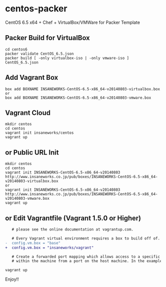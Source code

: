 centos-packer
=============

CentOS 6.5 x64 + Chef + VirtualBox/VMWare for Packer Template

## Packer Build for VirtualBox

```
cd centos6
packer validate CentOS_6.5.json
packer build [ -only virtualbox-iso | -only vmware-iso ] CentOS_6.5.json
```

## Add Vagrant Box

```
box add BOXNAME INSANEWORKS-CentOS-6.5-x86_64-v20140803-virtualbox.box
or
box add BOXNAME INSANEWORKS-CentOS-6.5-x86_64-v20140803-vmware.box
```

## Vagrant Cloud

```
mkdir centos
cd centos
vagrant init insaneworks/centos
vagrant up
```


## or Public URL Init

```
mkdir centos
cd centos
vagrant init INSANEWORKS-CentOS-6.5-x86_64-v20140803 http://www.insaneworks.co.jp/pub/boxes/INSANEWORKS-CentOS-6.5-x86_64-v20140803-virtualbox.box
or
vagrant init INSANEWORKS-CentOS-6.5-x86_64-v20140803 http://www.insaneworks.co.jp/pub/boxes/INSANEWORKS-CentOS-6.5-x86_64-v20140803-vmware.box
vagrant up
```

## or Edit Vagrantfile (Vagrant 1.5.0 or Higher)

```diff
   # please see the online documentation at vagrantup.com.

   # Every Vagrant virtual environment requires a box to build off of.
-  config.vm.box = "base"
+  config.vm.box = "insaneworks/vagrant"

   # Create a forwarded port mapping which allows access to a specific port
   # within the machine from a port on the host machine. In the example below,
```

```
vagrant up
```

Enjoy!!
